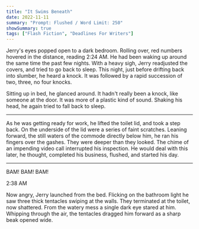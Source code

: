 ```yaml
---
title: "It Swims Beneath"
date: 2022-11-11
summary: "Prompt: Flushed / Word Limit: 250"
showSummary: true
tags: ["Flash Fiction", "Deadlines For Writers"]
---
```


Jerry's eyes popped open to a dark bedroom. Rolling over, red numbers hovered in the distance, reading 2:24 AM. He had been waking up around the same time the past few nights. With a heavy sigh, Jerry readjusted the covers, and tried to go back to sleep. This night, just before drifting back into slumber, he heard a knock. It was followed by a rapid succession of two, three, no four knocks. 

Sitting up in bed, he glanced around. It hadn't really been a knock, like someone at the door. It was more of a plastic kind of sound. Shaking his head, he again tried to fall back to sleep. 

---

As he was getting ready for work, he lifted the toilet lid, and took a step back. On the underside of the lid were a series of faint scratches. Leaning forward, the still waters of the commode directly below him, he ran his fingers over the gashes. They were deeper than they looked. The chime of an impending video call interrupted his inspection. He would deal with this later, he thought, completed his business, flushed, and started his day.

---

BAM! BAM! BAM!

2:38 AM

Now angry, Jerry launched from the bed. Flicking on the bathroom light he saw three thick tentacles swiping at the walls. They terminated at the toilet, now shattered. From the watery mess a single dark eye stared at him. Whipping through the air, the tentacles dragged him forward as a sharp beak opened wide. 
